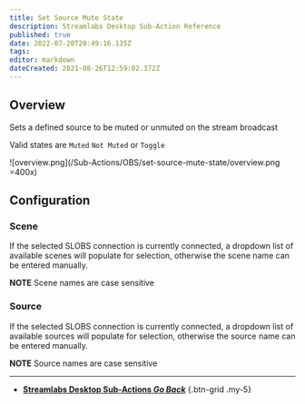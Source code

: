 ```yaml
---
title: Set Source Mute State
description: Streamlabs Desktop Sub-Action Reference
published: true
date: 2022-07-20T20:49:16.135Z
tags: 
editor: markdown
dateCreated: 2021-08-26T12:59:02.372Z
---
```


## Overview
Sets a defined source to be muted or unmuted on the stream broadcast

Valid states are `Muted` `Not Muted` or `Toggle`

![overview.png](/Sub-Actions/OBS/set-source-mute-state/overview.png =400x)

## Configuration
### Scene
If the selected SLOBS connection is currently connected, a dropdown list of available scenes will populate for selection, otherwise the scene name can be entered manually.

**NOTE** Scene names are case sensitive 

### Source
If the selected SLOBS connection is currently connected, a dropdown list of available sources will populate for selection, otherwise the source name can be entered manually.

**NOTE** Source names are case sensitive

---

- [<i class="mdi mdi-chevron-left"></i> **Streamlabs Desktop Sub-Actions *Go Back***](/en/Sub-Actions/Streamlabs-Desktop)
{.btn-grid .my-5}